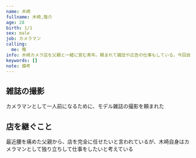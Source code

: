 ```yaml
---
name: 木崎
fullname: 木崎,隆介
age: 28
birth: 1/1
sex: male
job: カメラマン
calling:
  me: 俺
info: 木崎カメラ店を父親と一緒に営む青年。頼まれて雑誌や広告の仕事もしている。今回自分の関係者が少女Ａであることを知り、事件の調査を行う。
keywords: []
note: 備考
---
```


## 雑誌の撮影

カメラマンとして一人前になるために、モデル雑誌の撮影を頼まれた

## 店を継ぐこと

最近腰を痛めた父親から、店を完全に任せたいと言われているが、木崎自身はカメラマンとして独り立ちして仕事をしたいと考えている

